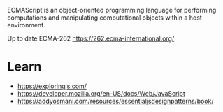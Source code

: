ECMAScript is an object-oriented programming language for performing computations and manipulating computational objects within a host environment.

Up to date ECMA-262 <https://262.ecma-international.org/>

# Learn

+ <https://exploringjs.com/>
+ <https://developer.mozilla.org/en-US/docs/Web/JavaScript>
+ <https://addyosmani.com/resources/essentialjsdesignpatterns/book/>
